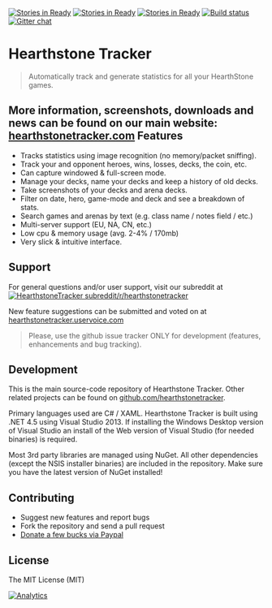 [![Stories in Ready](https://badge.waffle.io/hearthstonetracker/hearthstonetracker.svg?label=backlog&title=Backlog)](http://waffle.io/hearthstonetracker/hearthstonetracker)
[![Stories in Ready](https://badge.waffle.io/hearthstonetracker/hearthstonetracker.svg?label=ready&title=Ready)](http://waffle.io/hearthstonetracker/hearthstonetracker)
[![Stories in Ready](https://badge.waffle.io/hearthstonetracker/hearthstonetracker.svg?label=done&title=Done)](http://waffle.io/hearthstonetracker/hearthstonetracker)
[![Build status](https://ci.appveyor.com/api/projects/status/dsn7ujwtsyluqxrw/branch/master)](https://ci.appveyor.com/project/remcoros/hearthstonetracker/branch/master)
[![Gitter chat](https://badges.gitter.im/HearthstoneTracker/HearthstoneTracker.png)](https://gitter.im/HearthstoneTracker/HearthstoneTracker)

Hearthstone Tracker 
=========

> Automatically track and generate statistics for all your HearthStone games.

More information, screenshots, downloads and news can be found on our main website: [hearthstonetracker.com](http://hearthstonetracker.com)
Features
----

 - Tracks statistics using image recognition (no memory/packet sniffing).
 - Track your and opponent heroes, wins, losses, decks, the coin, etc.
 - Can capture windowed & full-screen mode.
 - Manage your decks, name your decks and keep a history of old decks.
 - Take screenshots of your decks and arena decks.
 - Filter on date, hero, game-mode and deck and see a breakdown of stats.
 - Search games and arenas by text (e.g. class name / notes field / etc.)
 - Multi-server support (EU, NA, CN, etc.)
 - Low cpu & memory usage (avg. 2-4% / 170mb)
 - Very slick & intuitive interface.

Support
----
For general questions and/or user support, visit our subreddit at [![HearthstoneTracker subreddit](https://www.reddit.com/static/spreddit5.gif)/r/hearthstonetracker](http://reddit.com/r/hearthstonetracker)

New feature suggestions can be submitted and voted on at [hearthstonetracker.uservoice.com](http://hearthstonetracker.uservoice.com)

> Please, use the github issue tracker ONLY for development (features, enhancements and bug tracking).


Development
----
This is the main source-code repository of Hearthstone Tracker. Other related projects can be found on [github.com/hearthstonetracker](https://github.com/hearthstonetracker).

Primary languages used are C# / XAML. Hearthstone Tracker is built using .NET 4.5 using Visual Studio 2013. If installing the Windows Desktop version of Visual Studio an install of the Web version of Visual Studio (for needed binaries) is required.

Most 3rd party libraries are managed using NuGet. All other dependencies (except the NSIS installer binaries) are included in the repository. Make sure you have the latest version of NuGet installed!

Contributing
----

 - Suggest new features and report bugs
 - Fork the repository and send a pull request
 - [Donate a few bucks via Paypal](https://www.paypal.com/cgi-bin/webscr?cmd=_s-xclick&hosted_button_id=C9622EYVGXT48)

License
----

The MIT License (MIT)

[![Analytics](https://ga-beacon.appspot.com/UA-46945463-7/HearthstoneTracker/README?pixel)](https://github.com/igrigorik/ga-beacon)
